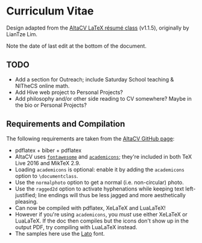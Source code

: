 # Curriculum Vitae

Design adapted from the [AltaCV LaTeX résumé class](https://github.com/liantze/AltaCV) (v1.1.5), originally by LianTze Lim.

Note the date of last edit at the bottom of the document.

## TODO

* Add a section for Outreach; include Saturday School teaching & NITheCS online math.
* Add Hive web project to Personal Projects?
* Add philosophy and/or other side reading to CV somewhere? Maybe in the bio or Personal Projects?

## Requirements and Compilation

The following requirements are taken from the [AltaCV GitHub page](https://github.com/liantze/AltaCV):

* pdflatex + biber + pdflatex
* AltaCV uses [`fontawesome`](http://www.ctan.org/pkg/fontawesome) and [`academicons`](http://www.ctan.org/pkg/academicons); they're included in both TeX Live 2016 and MikTeX 2.9.
* Loading `academicons` is optional: enable it by adding the `academicons` option to `\documentclass`.
* Use the `normalphoto` option to get a normal (i.e. non-circular) photo.
* Use the `ragged2d` option to activate hyphenations while keeping text left-justified; line endings will thus be less jagged and more aesthetically pleasing.
* Can now be compiled with pdflatex, XeLaTeX and LuaLaTeX!
* However if you're using `academicons`, you _must_ use either XeLaTeX or LuaLaTeX. If the doc then compiles but the icons don't show up in the output PDF, try compiling with LuaLaTeX instead.
* The samples here use the [Lato](http://www.latofonts.com/lato-free-fonts/) font.
